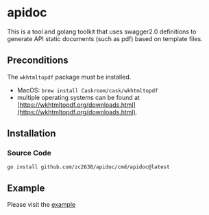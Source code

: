 # apidoc

This is a tool and golang toolkit that uses swagger2.0 definitions to generate API static documents (such as pdf) based
on template files.

## Preconditions

The `wkhtmltopdf` package must be installed.

- MacOS: `brew install Caskroom/cask/wkhtmltopdf`
- multiple operating systems can be found
  at [https://wkhtmltopdf.org/downloads.html](https://wkhtmltopdf.org/downloads.html).

## Installation

### Source Code

```shell
go install github.com/zc2638/apidoc/cmd/apidoc@latest
```

## Example

Please visit the [example](./example/main.go)

